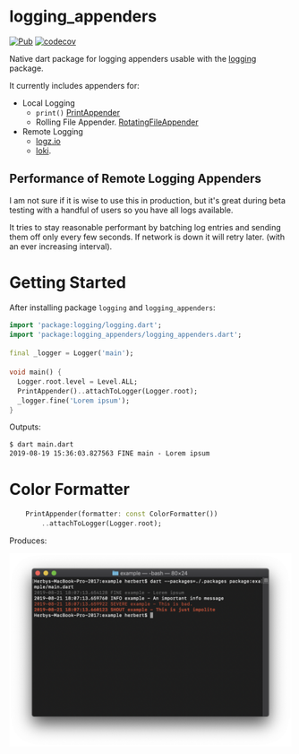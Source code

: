 # logging_appenders

[![Pub](https://img.shields.io/pub/v/logging_appenders.svg?color=green)](https://pub.dartlang.org/packages/logging_appenders)
[![codecov](https://codecov.io/gh/hpoul/dart_logging_appenders/branch/master/graph/badge.svg)](https://codecov.io/gh/hpoul/dart_logging_appenders)


Native dart package for logging appenders usable with the [logging](https://pub.dartlang.org/packages/logging) package.

It currently includes appenders for:

* Local Logging
    * `print()` [PrintAppender](https://pub.dev/documentation/logging_appenders/latest/logging_appenders/PrintAppender-class.html)
    * Rolling File Appender. [RotatingFileAppender](https://pub.dev/documentation/logging_appenders/latest/logging_appenders/RotatingFileAppender-class.html)
* Remote Logging
    * [logz.io](https://logz.io/) 
    * [loki](https://github.com/grafana/loki).

## Performance of Remote Logging Appenders

I am not sure if it is wise to use this in production, but it's great during beta testing with
a handful of users so you have all logs available.

It tries to stay reasonable performant by batching log entries and sending them off only every few
seconds. If network is down it will retry later. (with an ever increasing interval).

# Getting Started

After installing package `logging` and `logging_appenders`:

```dart
import 'package:logging/logging.dart';
import 'package:logging_appenders/logging_appenders.dart';

final _logger = Logger('main');

void main() {
  Logger.root.level = Level.ALL;
  PrintAppender()..attachToLogger(Logger.root);
  _logger.fine('Lorem ipsum');
}
```

Outputs:

```
$ dart main.dart
2019-08-19 15:36:03.827563 FINE main - Lorem ipsum
```

# Color Formatter

```dart
    PrintAppender(formatter: const ColorFormatter())
        ..attachToLogger(Logger.root);
```

Produces:

![Color Output Screenshot](doc/screenshot.png)

